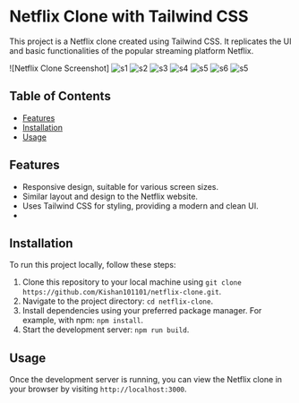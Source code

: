 # Netflix Clone with Tailwind CSS

This project is a Netflix clone created using Tailwind CSS. It replicates the UI and basic functionalities of the popular streaming platform Netflix.

![Netflix Clone Screenshot]
![s1](https://github.com/Kishan101101/Netflix_clone/assets/109263899/0a20bfa2-e7fd-4f40-8757-d9b6afb6c212)
![s2](https://github.com/Kishan101101/Netflix_clone/assets/109263899/7f3e9422-c099-491d-8f28-29c8bcae82e5)
![s3](https://github.com/Kishan101101/Netflix_clone/assets/109263899/b10233a7-0cd3-4b91-a754-8ade77ffaca9)
![s4](https://github.com/Kishan101101/Netflix_clone/assets/109263899/fc1f954d-1ca1-4630-9b8c-ec966ab6daf8)
![s5](https://github.com/Kishan101101/Netflix_clone/assets/109263899/1e4330ac-6fe2-4df2-8c17-036c159ed69e)
![s6](https://github.com/Kishan101101/Netflix_clone/assets/109263899/9f24d13a-cd3e-4cb9-8373-5a609bfa6848)
![s5](https://github.com/Kishan101101/Netflix_clone/assets/109263899/1e4330ac-6fe2-4df2-8c17-036c159ed69e)





## Table of Contents

- [Features](#features)
- [Installation](#installation)
- [Usage](#usage)


## Features

- Responsive design, suitable for various screen sizes.
- Similar layout and design to the Netflix website.
- Uses Tailwind CSS for styling, providing a modern and clean UI.
- 
## Installation

To run this project locally, follow these steps:

1. Clone this repository to your local machine using `git clone https://github.com/Kishan101101/netflix-clone.git`.
2. Navigate to the project directory: `cd netflix-clone`.
3. Install dependencies using your preferred package manager. For example, with npm: `npm install`.
4. Start the development server: `npm run build`.

## Usage

Once the development server is running, you can view the Netflix clone in your browser by visiting `http://localhost:3000`.


